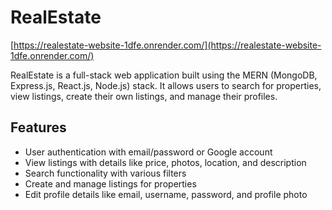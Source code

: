 # RealEstate

[https://realestate-website-1dfe.onrender.com/](https://realestate-website-1dfe.onrender.com/)

RealEstate is a full-stack web application built using the MERN (MongoDB, Express.js, React.js, Node.js) stack. It allows users to search for properties, view listings, create their own listings, and manage their profiles.

## Features

- User authentication with email/password or Google account
- View listings with details like price, photos, location, and description
- Search functionality with various filters
- Create and manage listings for properties
- Edit profile details like email, username, password, and profile photo